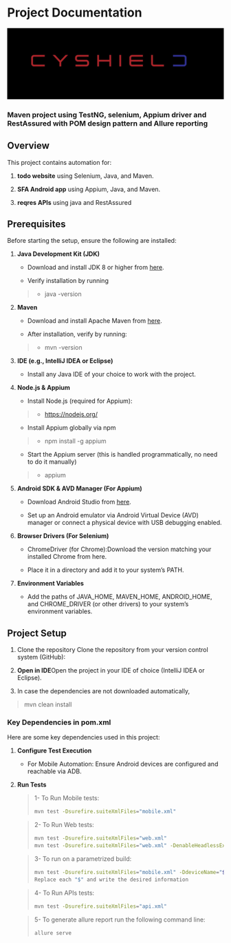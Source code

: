 Project Documentation
=====================

![CyShield_logo](src/main/resources/CyShield_logo.PNG)

### Maven project using TestNG, selenium, Appium driver and RestAssured with POM design pattern and Allure reporting

Overview
--------

This project contains automation for:

1. **todo website** using Selenium, Java, and Maven.

2. **SFA Android app** using Appium, Java, and Maven.

3. **reqres APIs** using java and RestAssured

Prerequisites
-------------

Before starting the setup, ensure the following are installed:

1. **Java Development Kit (JDK)**

    * Download and install JDK 8 or higher
      from [here](https://www.oracle.com/java/technologies/javase-jdk11-downloads.html).

    * Verify installation by running
   > * java -version

2. **Maven**

    * Download and install Apache Maven from [here](https://maven.apache.org/download.cgi).

    * After installation, verify by running:
   > * mvn -version

3. **IDE (e.g., IntelliJ IDEA or Eclipse)**

    * Install any Java IDE of your choice to work with the project.

4. **Node.js & Appium**

    * Install Node.js (required for Appium):
   > * https://nodejs.org/

    * Install Appium globally via npm
   > * npm install -g appium

    * Start the Appium server (this is handled programmatically, no need to do it manually)
   > * appium


5. **Android SDK & AVD Manager (For Appium)**

    * Download Android Studio from [here](https://developer.android.com/studio).

    * Set up an Android emulator via Android Virtual Device (AVD) manager or connect a physical device with USB
      debugging enabled.

6. **Browser Drivers (For Selenium)**

    * ChromeDriver (for Chrome):Download the version matching your installed Chrome from here.

    * Place it in a directory and add it to your system’s PATH.

7. **Environment Variables**

    * Add the paths of JAVA\_HOME, MAVEN\_HOME, ANDROID\_HOME, and CHROME\_DRIVER (or other drivers) to your system’s
      environment variables.

Project Setup
-------------

1. Clone the repository Clone the repository from your version control system (GitHub):

2. **Open in IDE**Open the project in your IDE of choice (IntelliJ IDEA or Eclipse).

3. In case the dependencies are not downloaded automatically,

> mvn clean install

### Key Dependencies in pom.xml

Here are some key dependencies used in this project:

1. **Configure Test Execution**

    * For Mobile Automation: Ensure Android devices are configured and reachable via ADB.

2. **Run Tests**

   > 1- To Run Mobile tests:
   > ```bash
   > mvn test -Dsurefire.suiteXmlFiles="mobile.xml"

   > 2- To Run Web tests:
   >```bash
   >mvn test -Dsurefire.suiteXmlFiles="web.xml"
   >mvn test -Dsurefire.suiteXmlFiles="web.xml" -DenableHeadlessExecution="yes"

   > 3- To run on a parametrized build:
   > ```bash
   > mvn test -Dsurefire.suiteXmlFiles="mobile.xml" -DdeviceName="$deviceType" -DplatformVersion="$platformVersion"
   > Replace each "$" and write the desired information

   > 4- To Run APIs tests:
   >```bash
   >mvn test -Dsurefire.suiteXmlFiles="api.xml"

   > 5- To generate allure report run the following command line:
   > ```bash
   > allure serve
